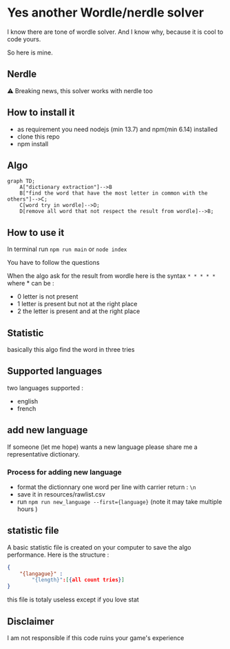 # Yes another Wordle/nerdle solver

I know there are tone of wordle solver. And I know why, because it is cool to code yours.

So here is mine.

## Nerdle

:warning: Breaking news, this solver works with nerdle too

## How to install it

* as requirement you need nodejs (min 13.7) and npm(min 6.14) installed
* clone this repo
* npm install

## Algo

```mermaid
graph TD;
    A["dictionary extraction"]-->B
    B["find the word that have the most letter in common with the others"]-->C;
    C[word try in wordle]-->D;
    D[remove all word that not respect the result from wordle]-->B;
```

## How to use it

In terminal run `npm run main` or `node index`

You have to follow the questions

When the algo ask for the result from wordle here is the syntax `* * * * *` where * can be :

* 0 letter is not present
* 1 letter is present but not at the right place
* 2 the letter is present and at the right place

## Statistic

basically this algo find the word in three tries

## Supported languages

two languages supported :

* english
* french

## add new language

If someone (let me hope) wants a new language please share me a representative dictionary.

### Process for adding new language

* format the dictionnary one word per line with carrier return : `\n`
* save it in resources/rawlist.csv
* run `npm run new_language --first={language}` (note it may take multiple hours   )

## statistic file

A basic statistic file is created on your computer to save the algo performance. Here is the structure :

```json
{
    "{langague}" :
        "{length}":[{all count tries}]
}
```

this file is totaly useless except if you love stat

## Disclaimer

I am not responsible if this code ruins your game's experience